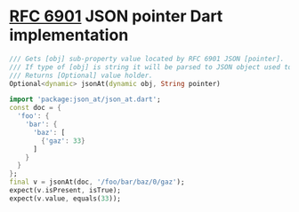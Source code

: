 # [RFC 6901](https://tools.ietf.org/html/rfc6901) JSON pointer Dart implementation

```dart
/// Gets [obj] sub-property value located by RFC 6901 JSON [pointer].
/// If type of [obj] is string it will be parsed to JSON object used to search.
/// Returns [Optional] value holder.
Optional<dynamic> jsonAt(dynamic obj, String pointer)
```

```dart
import 'package:json_at/json_at.dart';
const doc = {
  'foo': {
    'bar': {
      'baz': [
        {'gaz': 33}
      ]
    }
  }
};
final v = jsonAt(doc, '/foo/bar/baz/0/gaz');
expect(v.isPresent, isTrue);
expect(v.value, equals(33));
```
